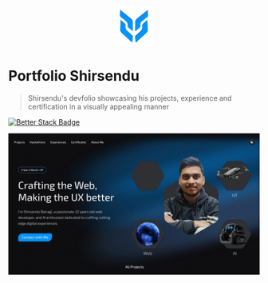 <p align="center">
  <img src="./public/logo.png" lt="Logo" width="80" />
<p>

# Portfolio Shirsendu
> Shirsendu's devfolio showcasing his projects, experience and certification in a visually appealing manner

[![Better Stack Badge](https://uptime.betterstack.com/status-badges/v3/monitor/10aqw.svg)](https://uptime.betterstack.com/?utm_source=status_badge)

![Landing](public/previews/landing.webp)
